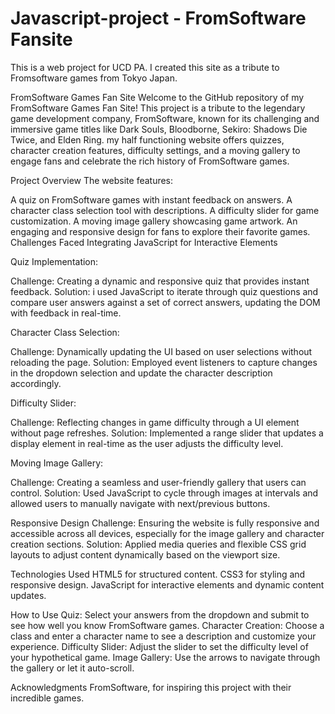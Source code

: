 # Javascript-project - FromSoftware Fansite
This is a web project for UCD PA. 
I created this site as a tribute to Fromsoftware games from Tokyo Japan.

FromSoftware Games Fan Site
Welcome to the GitHub repository of my FromSoftware Games Fan Site! This project is a tribute to the legendary game development company, FromSoftware, known for its challenging and immersive game titles like Dark Souls, Bloodborne, Sekiro: Shadows Die Twice, and Elden Ring. my half functioning website offers quizzes, character creation features, difficulty settings, and a moving gallery to engage fans and celebrate the rich history of FromSoftware games.

Project Overview
The website features:

A quiz on FromSoftware games with instant feedback on answers.
A character class selection tool with descriptions.
A difficulty slider for game customization.
A moving image gallery showcasing game artwork.
An engaging and responsive design for fans to explore their favorite games.
Challenges Faced
Integrating JavaScript for Interactive Elements

Quiz Implementation:

Challenge: Creating a dynamic and responsive quiz that provides instant feedback.
Solution: i used JavaScript to iterate through quiz questions and compare user answers against a set of correct answers, updating the DOM with feedback in real-time.

Character Class Selection:

Challenge: Dynamically updating the UI based on user selections without reloading the page.
Solution: Employed event listeners to capture changes in the dropdown selection and update the character description accordingly.

Difficulty Slider:

Challenge: Reflecting changes in game difficulty through a UI element without page refreshes.
Solution: Implemented a range slider that updates a display element in real-time as the user adjusts the difficulty level.

Moving Image Gallery:

Challenge: Creating a seamless and user-friendly gallery that users can control.
Solution: Used JavaScript to cycle through images at intervals and allowed users to manually navigate with next/previous buttons.

Responsive Design
Challenge: Ensuring the website is fully responsive and accessible across all devices, especially for the image gallery and character creation sections.
Solution: Applied media queries and flexible CSS grid layouts to adjust content dynamically based on the viewport size.

Technologies Used
HTML5 for structured content.
CSS3 for styling and responsive design.
JavaScript for interactive elements and dynamic content updates.

How to Use
Quiz: Select your answers from the dropdown and submit to see how well you know FromSoftware games.
Character Creation: Choose a class and enter a character name to see a description and customize your experience.
Difficulty Slider: Adjust the slider to set the difficulty level of your hypothetical game.
Image Gallery: Use the arrows to navigate through the gallery or let it auto-scroll.


Acknowledgments
FromSoftware, for inspiring this project with their incredible games.
